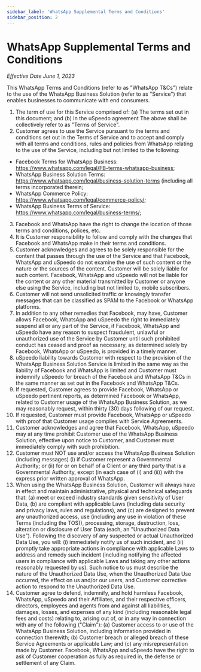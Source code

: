 ```yaml
---
sidebar_label: 'WhatsApp Supplemental Terms and Conditions'
sidebar_position: 2
---
```


# WhatsApp Supplemental Terms and Conditions

*Effective Date June 1, 2023*

This WhatsApp Terms and Conditions (refer to as "WhatsApp T&Cs") relate to the use of the WhatsApp Business Solution (refer to as "Service") that enables businesses to communicate with end consumers.
1. The term of use for this Service comprised of:
(a) The terms set out in this document; and
(b) In the uSpeedo agreement 
The above shall be collectively refer to as "Terms of Service".
2. Customer agrees to use the Service pursuant to the terms and conditions set out in the Terms of Service and to accept and comply with all terms and conditions, rules and policies from WhatsApp relating to the use of the Service, including but not limited to the following:
- Facebook Terms for WhatsApp Business: https://www.whatsapp.com/legal/FB-terms-whatsapp-business;
- WhatsApp Business Solution Terms: https://www.whatsapp.com/legal/business-solution-terms (including all terms incorporated therein;
- WhatsApp Commerce Policy: https://www.whatsapp.com/legal/commerce-policy/;
- WhatsApp Business Terms of Service:  https://www.whatsapp.com/legal/business-terms/;
3. Facebook and WhatsApp have the right to change the location of those terms and conditions, polices, etc.
4. It is Customer responsibility to follow and comply with the changes that Facebook and WhatsApp make in their terms and conditions.
5. Customer acknowledges and agrees to be solely responsible for the content that passes through the use of the Service and that Facebook, WhatsApp and uSpeedo do not examine the use of such content or the nature or the sources of the content. Customer will be solely liable for such content. Facebook, WhatsApp and uSpeedo will not be liable for the content or any other material transmitted by Customer or anyone else using the Service, including but not limited to, mobile subscribers. 
6. Customer will not send unsolicited traffic or knowingly transfer messages that can be classified as SPAM to the Facebook or WhatsApp platforms. 
7. In addition to any other remedies that Facebook, may have, Customer allows Facebook, WhatsApp and uSpeedo the right to immediately suspend all or any part of the Service, if Facebook, WhatsApp and uSpeedo have any reason to suspect fraudulent, unlawful or unauthorized use of the Service by Customer until such prohibited conduct has ceased and proof as necessary, as determined solely by Facebook, WhatsApp or uSpeedo, is provided in a timely manner. 
8. uSpeedo liability towards Customer with respect to the provision of the WhatsApp Business Solution Service is limited in the same way as the liability of Facebook and WhatsApp is limited and Customer must indemnify uSpeedo for breach of the Facebook and WhatsApp T&Cs in the same manner as set out in the Facebook and WhatsApp T&Cs. 
9. If requested, Customer agrees to provide Facebook, WhatsApp or uSpeedo pertinent reports, as determined Facebook or WhatsApp, related to Customer usage of the WhatsApp Business Solution, as we may reasonably request, within thirty (30) days following of our request. 
10.	If requested, Customer must provide Facebook, WhatsApp or uSpeedo with proof that Customer usage complies with Service Agreements.
11.	Customer acknowledges and agree that Facebook, WhatsApp, uSpeedo may at any time prohibit Customer use of the WhatsApp Business Solution, effective upon notice to Customer, and Customer must immediately comply with such prohibition. 
12.	Customer must NOT use and/or access the WhatsApp Business Solution (including messages) (i) if Customer represent a Governmental Authority; or (ii) for or on behalf of a Client or any third party that is a Governmental Authority, except (in each case of (i) and (ii)) with the express prior written approval of WhatsApp. 
13.	When using the WhatsApp Business Solution, Customer will always have in effect and maintain administrative, physical and technical safeguards that: (a) meet or exceed industry standards given sensitivity of User Data, (b) are compliant with applicable Laws (including data security and privacy laws, rules and regulations), and (c) are designed to prevent any unauthorized access, use (including any use in violation of these Terms (including the TOS)), processing, storage, destruction, loss, alteration or disclosure of User Data (each, an "Unauthorized Data Use"). Following the discovery of any suspected or actual Unauthorized Data Use, you will: (i) immediately notify us of such incident, and (ii) promptly take appropriate actions in compliance with applicable Laws to address and remedy such incident (including notifying the affected users in compliance with applicable Laws and taking any other actions reasonably requested by us). Such notice to us must describe the nature of the Unauthorized Data Use, when the Unauthorized Data Use occurred, the effect on us and/or our users, and Customer corrective action to respond to the Unauthorized Data Use. 
14.	Customer agree to defend, indemnify, and hold harmless Facebook, WhatsApp, uSpeedo and their Affiliates, and their respective officers, directors, employees and agents from and against all liabilities, damages, losses, and expenses of any kind (including reasonable legal fees and costs) relating to, arising out of, or in any way in connection with any of the following ("Claim"): (a) Customer access to or use of the WhatsApp Business Solution, including information provided in connection therewith; (b) Customer breach or alleged breach of these Service Agreements or applicable Law; and (c) any misrepresentation made by Customer. Facebook, WhatsApp and uSpeedo have the right to ask of Customer cooperation as fully as required in, the defense or settlement of any Claim. 
